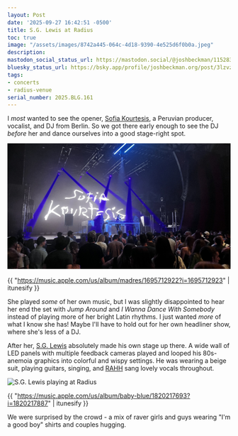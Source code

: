 ```yaml
---
layout: Post
date: '2025-09-27 16:42:51 -0500'
title: S.G. Lewis at Radius
toc: true
image: "/assets/images/8742a445-064c-4d18-9390-4e525d6f0b0a.jpeg"
description:
mastodon_social_status_url: https://mastodon.social/@joshbeckman/115283126386753171
bluesky_status_url: https://bsky.app/profile/joshbeckman.org/post/3lzvzskuqqv2o
tags:
- concerts
- radius-venue
serial_number: 2025.BLG.161
---
```

I *most* wanted to see the opener, [Sofia Kourtesis](https://sofiakourtesis.com/), a Peruvian producer, vocalist, and DJ from Berlin. So we got there early enough to see the DJ _before_ her and dance ourselves into a good stage-right spot. 

![Sofia Kourtesis playing at Radius](/assets/images/8742a445-064c-4d18-9390-4e525d6f0b0a.jpeg)

{{ "https://music.apple.com/us/album/madres/1695712922?i=1695712923" | itunesify }}

She played _some_ of her own music, but I was slightly disappointed to hear her end the set with _Jump Around_ and _I Wanna Dance With Somebody_ instead of playing more of her bright Latin rhythms. I just wanted _more_ of what I know she has! Maybe I'll have to hold out for her own headliner show, where she's less of a DJ.

After her, [S.G. Lewis](https://www.bigfamily.music/artists/sg-lewis) absolutely made his own stage up there. A wide wall of LED panels with multiple feedback cameras played and looped his 80s-anemoia graphics into colorful and wispy settings. He was wearing a beige suit, playing guitars, singing, and [RAHH](https://www.iamrahh.com/) sang lovely vocals throughout.

![S.G. Lewis playing at Radius](/assets/images/66666172-4ba4-4be0-89c7-1ab766995728.gif)

{{ "https://music.apple.com/us/album/baby-blue/1820217693?i=1820217887" | itunesify }}

We were surprised by the crowd - a mix of raver girls and guys wearing "I'm a good boy" shirts and couples hugging.
